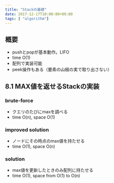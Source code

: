 ```yaml
---
title: "Stackの基礎"
date: 2017-12-17T10:00:00+09:00
tags: [ "algorithm"]
---
```


## 概要
- pushとpopが基本動作。LIFO
- time O(1)
- 配列で実装可能
- peek操作もある（要素の山椒の実で取り出さない）

## 8.1 MAX値を返せるStackの実装

### brute-force
- クエリのたびにmaxを調べる
- time O(n), space O(1)

### improved solution
- ノードにその時点のmax値を持たせる
- time O(1), space O(n)

### solution
- max値を更新したときのみ配列に持たせる　
- time O(1), space from O(1) to O(n)

